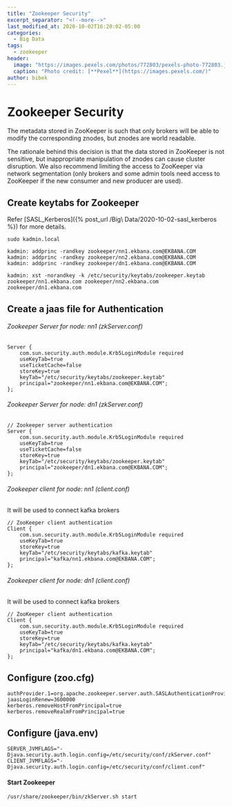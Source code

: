 ```yaml
---
title: "Zookeeper Security"
excerpt_separator: "<!--more-->"
last_modified_at: 2020-10-02T16:20:02-05:00
categories:
  - Big Data
tags:
  - zookeeper
header:
  image: "https://images.pexels.com/photos/772803/pexels-photo-772803.jpeg?auto=compress&cs=tinysrgb&dpr=2&h=750&w=1260"
  caption: "Photo credit: [**Pexel**](https://images.pexels.com/)"
author: bibek
---
```


# Zookeeper Security

The metadata stored in ZooKeeper is such that only brokers will be able to modify the corresponding znodes, but znodes are world readable. 

The rationale behind this decision is that the data stored in ZooKeeper is not sensitive, but inappropriate manipulation of znodes can cause cluster disruption. 
We also recommend limiting the access to ZooKeeper via network segmentation (only brokers and some admin tools need access to ZooKeeper if the new consumer and 
new producer are used).

## Create keytabs for Zookeeper

Refer [SASL_Kerberos]({% post_url /Big\ Data/2020-10-02-sasl_kerberos %}) for more details.

```
sudo kadmin.local

kadmin: addprinc -randkey zookeeper/nn1.ekbana.com@EKBANA.COM
kadmin: addprinc -randkey zookeeper/nn2.ekbana.com@EKBANA.COM
kadmin: addprinc -randkey zookeeper/dn1.ekbana.com@EKBANA.COM

kadmin: xst -norandkey -k /etc/security/keytabs/zookeeper.keytab zookeeper/nn1.ekbana.com zookeeper/nn2.ekbana.com zookeeper/dn1.ekbana.com
```

## Create a jaas file for Authentication

###### Zookeeper Server for node: nn1 (zkServer.conf)

```
Server {
	com.sun.security.auth.module.Krb5LoginModule required
	useKeyTab=true
	useTicketCache=false
	storeKey=true
	keyTab="/etc/security/keytabs/zookeeper.keytab"
	principal="zookeeper/nn1.ekbana.com@EKBANA.COM";
};
```

###### Zookeeper Server for node: dn1 (zkServer.conf)

```
// Zookeeper server authentication
Server {
	com.sun.security.auth.module.Krb5LoginModule required
	useKeyTab=true
	useTicketCache=false
	storeKey=true
	keyTab="/etc/security/keytabs/zookeeper.keytab"
	principal="zookeeper/dn1.ekbana.com@EKBANA.COM";
};
```

###### Zookeeper client for node: nn1 (client.conf)

It will be used to connect kafka brokers

```
// ZooKeeper client authentication
Client {
    com.sun.security.auth.module.Krb5LoginModule required
    useKeyTab=true
    storeKey=true
    keyTab="/etc/security/keytabs/kafka.keytab"
    principal="kafka/nn1.ekbana.com@EKBANA.COM";
};
```

###### Zookeeper client for node: dn1 (client.conf)

It will be used to connect kafka brokers

```
// ZooKeeper client authentication
Client {
    com.sun.security.auth.module.Krb5LoginModule required
    useKeyTab=true
    storeKey=true
    keyTab="/etc/security/keytabs/kafka.keytab"
    principal="kafka/dn1.ekbana.com@EKBANA.COM";
};
```

## Configure (zoo.cfg)

```
authProvider.1=org.apache.zookeeper.server.auth.SASLAuthenticationProvider
jaasLoginRenew=3600000
kerberos.removeHostFromPrincipal=true
kerberos.removeRealmFromPrincipal=true
```
## Configure (java.env)

```
SERVER_JVMFLAGS="-Djava.security.auth.login.config=/etc/security/conf/zkServer.conf"
CLIENT_JVMFLAGS="-Djava.security.auth.login.config=/etc/security/conf/client.conf"
```

#### Start Zookeeper

```
/usr/share/zookeeper/bin/zkServer.sh start
```